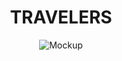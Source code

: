 <h1 align="center">TRAVELERS</h1>

<div align="center">
  <img souce="https://animesvideos.s3.sa-east-1.amazonaws.com/mobile.gif" alt="Mockup" />
</div>
